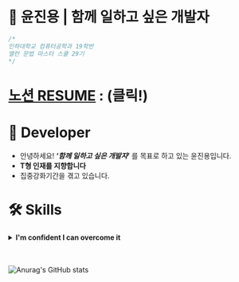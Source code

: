 # 🍎 윤진용 | 함께 일하고 싶은 개발자

```swift
/*
인하대학교 컴퓨터공학과 19학번
앨런 문법 마스터 스쿨 29기
*/
```

# [노션 RESUME](https://band-icebreaker-270.notion.site/04886ec6e85a4487bf03ec392e407663?pvs=4) : (클릭!)



# 🦾 Developer


- 안녕하세요! **‘*함께 일하고 싶은 개발자*’** 를 목표로 하고 있는 윤진용입니다.
- **T형 인재를 지향합니다**
- 집중강화기간을 겪고 있습니다.

# 🛠  Skills
<details>
<summary><b>I'm confident I can overcome it</b></summary>
  <br>
<div markdown="1">

**Swift**

- Swift의 기본 문법을 이해하고 사용합니다.
- 동기 / 비동기 처리와 GCD를 이해하고 있습니다.
- ARC 작동 방식 및 메모리 누수를 이해하고 있습니다.
- 에러처리 Result 타입, 네트워킹, 제네릭 문법에 대해 이해하고 사용합니다.

**iOS / UIKit**

- 2개의 앱 출시를 진행한 경험이 있습니다.
- AutoLayout을 활용한 개발이 가능하며, Storyboard를 통한 UI개발과 Code를 통한 UI개발 모두 가능합니다.
- Modulization에 대한 이해와 경험을 가지고 있습니다.

**iOS 프레임워크, 라이브러리**

- **UIKit, SwiftUI** - UIKit과 SwiftUI를 활용하여 앱을 개발할 수 있습니다.
- **SnapKit** - AutoLayout을 손 쉽게 구현할 수 있습니다.
- **CoreLocation** - 사용자의 위치를 실시간으로 가져올 수 있습니다.
- **AlamoFire** - URLSession보다 코드를 더 가독성 있게 사용하며 api통신을 할 수있습니다.
- **KingFisher** - 이미지를 캐싱하여 재접근시 이미지 로딩 시간을 줄여서 사용할 수 있습니다.
- **Firebase** - Firebase를 사용하여 데이터를 Firebase 서버에 저장,삭제,수정,조회 할 수 있습니다.
- **UserNotifications** - 사용자가 지정한 notificationRequest를 UNCenter에 등록하고 알림을 불러올 수 있습니다.
- **UICollectionViewCompositionalLayout**

</div>
</details>

                                                                                                      
  <br><br>
![Anurag's GitHub stats](https://github-readme-stats.vercel.app/api?username=jinyongyun&show_icons=true&theme=swift)

  </div>
